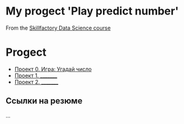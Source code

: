 # My progect 'Play predict number'

From the [Skillfactory Data Science course](https://skillfactory.ru/data-Scientist)

# Progect 
* [Проект 0. Игра: Угадай число](https://github.com/ilyaKo2020/Data_Science/blob/main/Progect0) 
* [Проект 1. _______](___)
* [Проект 2. _______](___)

## Ссылки на резюме
...

